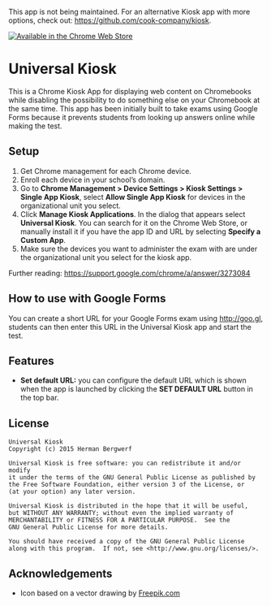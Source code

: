 This app is not being maintained. For an alternative Kiosk app with more options, check out: https://github.com/cook-company/kiosk.

<a target="_blank" href="https://chrome.google.com/webstore/detail/universal-kiosk/lhomibkaedgohldjinnmpljlaibjplnc">![Available in the Chrome Web Store](https://raw.github.com/GoogleChrome/chrome-app-samples/master/tryitnowbutton.png "Click here to install this application from the Chrome Web Store")</a>

Universal Kiosk
===============
This is a Chrome Kiosk App for displaying web content on Chromebooks while disabling
the possibility to do something else on your Chromebook at the same time. This app has
been initially built to take exams using Google Forms because it prevents students
from looking up answers online while making the test.

Setup
-----
1. Get Chrome management for each Chrome device.
2. Enroll each device in your school’s domain.
3. Go to **Chrome Management > Device Settings > Kiosk Settings > Single App Kiosk**,
    select **Allow Single App Kiosk** for devices in the organizational unit you select.
4. Click **Manage Kiosk Applications**. In the dialog that appears select **Universal Kiosk**.
    You can search for it on the Chrome Web Store, or manually install it
	if you have the app ID and URL by selecting **Specify a Custom App**.
5. Make sure the devices you want to administer the exam with are under the
    organizational unit you select for the kiosk app.

Further reading: https://support.google.com/chrome/a/answer/3273084

How to use with Google Forms
----------------------------
You can create a short URL for your Google Forms exam using http://goo.gl,
students can then enter this URL in the Universal Kiosk app and start the test.

Features
--------
- **Set default URL:** you can configure the default URL which is shown when the
    app is launched by clicking the **SET DEFAULT URL** button in the top bar.


License
-------
```
Universal Kiosk
Copyright (c) 2015 Herman Bergwerf

Universal Kiosk is free software: you can redistribute it and/or modify
it under the terms of the GNU General Public License as published by
the Free Software Foundation, either version 3 of the License, or
(at your option) any later version.

Universal Kiosk is distributed in the hope that it will be useful,
but WITHOUT ANY WARRANTY; without even the implied warranty of
MERCHANTABILITY or FITNESS FOR A PARTICULAR PURPOSE.  See the
GNU General Public License for more details.

You should have received a copy of the GNU General Public License
along with this program.  If not, see <http://www.gnu.org/licenses/>.
```

Acknowledgements
----------------
- Icon based on a vector drawing by [Freepik.com](http://www.freepik.com/free-vector/birds-and-cage-vector_759754.htm)
